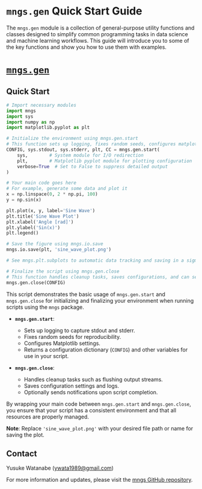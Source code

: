 <!-- ---
!-- Timestamp: 2025-01-15 10:53:31
!-- Author: ywatanabe
!-- File: ./src/mngs/gen/README.md
!-- --- -->

# `mngs.gen` Quick Start Guide

The `mngs.gen` module is a collection of general-purpose utility functions and classes designed to simplify common programming tasks in data science and machine learning workflows. This guide will introduce you to some of the key functions and show you how to use them with examples.

# [`mngs.gen`](https://github.com/ywatanabe1989/mngs/tree/main/src/mngs/gen/)

## Quick Start
```python
# Import necessary modules
import mngs
import sys
import numpy as np
import matplotlib.pyplot as plt

# Initialize the environment using mngs.gen.start
# This function sets up logging, fixes random seeds, configures matplotlib, and returns CONFIG and other variables
CONFIG, sys.stdout, sys.stderr, plt, CC = mngs.gen.start(
    sys,        # System module for I/O redirection
    plt,        # Matplotlib pyplot module for plotting configuration
    verbose=True  # Set to False to suppress detailed output
)

# Your main code goes here
# For example, generate some data and plot it
x = np.linspace(0, 2 * np.pi, 100)
y = np.sin(x)

plt.plot(x, y, label='Sine Wave')
plt.title('Sine Wave Plot')
plt.xlabel('Angle [rad]')
plt.ylabel('Sin(x)')
plt.legend()

# Save the figure using mngs.io.save
mngs.io.save(plt, 'sine_wave_plot.png') 

# See mngs.plt.subplots to automatic data tracking and saving in a sigmaplot-compatible format

# Finalize the script using mngs.gen.close
# This function handles cleanup tasks, saves configurations, and can send notifications if enabled
mngs.gen.close(CONFIG)
```

This script demonstrates the basic usage of `mngs.gen.start` and `mngs.gen.close` for initializing and finalizing your environment when running scripts using the `mngs` package.

- **`mngs.gen.start`**:
  - Sets up logging to capture stdout and stderr.
  - Fixes random seeds for reproducibility.
  - Configures Matplotlib settings.
  - Returns a configuration dictionary (`CONFIG`) and other variables for use in your script.
  
- **`mngs.gen.close`**:
  - Handles cleanup tasks such as flushing output streams.
  - Saves configuration settings and logs.
  - Optionally sends notifications upon script completion.

By wrapping your main code between `mngs.gen.start` and `mngs.gen.close`, you ensure that your script has a consistent environment and that all resources are properly managed.

**Note**: Replace `'sine_wave_plot.png'` with your desired file path or name for saving the plot.


## Contact
Yusuke Watanabe (ywata1989@gmail.com)

For more information and updates, please visit the [mngs GitHub repository](https://github.com/ywatanabe1989/mngs).
